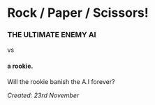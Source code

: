 # Rock / Paper / Scissors!

### THE ULTIMATE ENEMY AI
vs
#### a rookie.

Will the rookie banish the A.I forever?

*Created: 23rd November*

